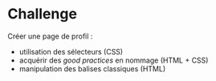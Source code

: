# Challenge
Créer une page de profil :
- utilisation des sélecteurs (CSS)
- acquérir des _good practices_ en nommage (HTML + CSS)
- manipulation des balises classiques (HTML)
